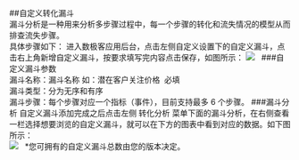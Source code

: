 ##自定义转化漏斗  
漏斗分析是一种用来分析多步骤过程中，每一个步骤的转化和流失情况的模型从而排查流失步骤。    
具体步骤如下： 进入数极客应用后台，点击左侧自定义设置下的自定义漏斗，点击右上角新增自定义漏斗，按要求填写完内容点击保存，如图所示：
![](http://www.shujike.com/images/h5/loudou.png)   
###自定义漏斗参数  
漏斗名称：漏斗名称 如：潜在客户关注价格  必填  
漏斗类型：分为无序和有序  
漏斗步骤：每个步骤对应一个指标（事件），目前支持最多 6 个步骤。
###漏斗分析 
自定义漏斗添加完成之后点击左侧 转化分析 菜单下面的漏斗分析，在右侧查看一栏选择想要浏览的自定义漏斗，就可以在下方的图表中看到对应的数据。如下图所示：  
![](http://www.shujike.com/images/h5/loudoutu.png)  
*您可拥有的自定义漏斗总数由您的版本决定。
